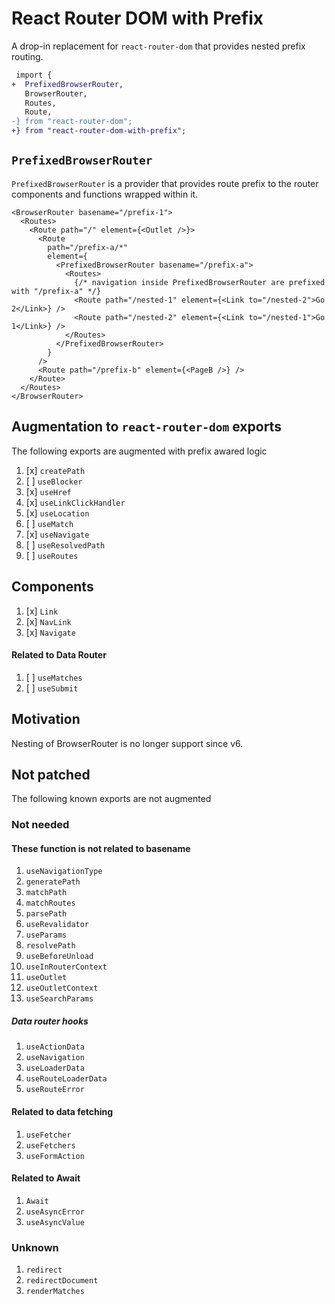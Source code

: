 # React Router DOM with Prefix

A drop-in replacement for `react-router-dom` that provides nested prefix routing.

```diff
 import {
+  PrefixedBrowserRouter,
   BrowserRouter,
   Routes,
   Route,
-} from "react-router-dom";
+} from "react-router-dom-with-prefix";
```

## `PrefixedBrowserRouter`

`PrefixedBrowserRouter` is a provider that provides route prefix to the router components and functions wrapped within it.

```tsx
<BrowserRouter basename="/prefix-1">
  <Routes>
    <Route path="/" element={<Outlet />}>
      <Route
        path="/prefix-a/*"
        element={
          <PrefixedBrowserRouter basename="/prefix-a">
            <Routes>
              {/* navigation inside PrefixedBrowserRouter are prefixed with "/prefix-a" */}
              <Route path="/nested-1" element={<Link to="/nested-2">Go 2</Link>} />
              <Route path="/nested-2" element={<Link to="/nested-1">Go 1</Link>} />
            </Routes>
          </PrefixedBrowserRouter>
        }
      />
      <Route path="/prefix-b" element={<PageB />} />
    </Route>
  </Routes>
</BrowserRouter>
```

## Augmentation to `react-router-dom` exports

The following exports are augmented with prefix awared logic

1. [x] `createPath`
1. [ ] `useBlocker`
1. [x] `useHref`
1. [x] `useLinkClickHandler`
1. [x] `useLocation`
1. [ ] `useMatch`
1. [x] `useNavigate`
1. [ ] `useResolvedPath`
1. [ ] `useRoutes`

## Components

1. [x] `Link`
1. [x] `NavLink`
1. [x] `Navigate`

#### Related to Data Router
1. [ ] `useMatches`
1. [ ] `useSubmit`

## Motivation

Nesting of BrowserRouter is no longer support since v6.

## Not patched
The following known exports are not augmented

### Not needed

#### These function is not related to basename
1. `useNavigationType`
1. `generatePath`
1. `matchPath`
1. `matchRoutes`
1. `parsePath`
1. `useRevalidator`
1. `useParams`
1. `resolvePath`
1. `useBeforeUnload`
1. `useInRouterContext`
1. `useOutlet`
1. `useOutletContext`
1. `useSearchParams`

##### Data router hooks
1. `useActionData`
1. `useNavigation`
1. `useLoaderData`
1. `useRouteLoaderData`
1. `useRouteError`

#### Related to data fetching
1. `useFetcher`
1. `useFetchers`
1. `useFormAction`

#### Related to Await
1. `Await`
1. `useAsyncError`
1. `useAsyncValue`

### Unknown
1. `redirect`
1. `redirectDocument`
1. `renderMatches`
